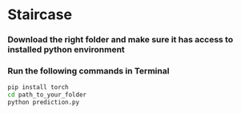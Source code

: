 # Staircase

### Download the right folder and make sure it has access to installed python environment
### Run the following commands in Terminal
```cmd
pip install torch
cd path_to_your_folder
python prediction.py
